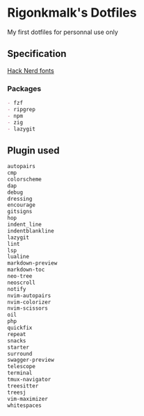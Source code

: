 # Rigonkmalk's Dotfiles

My first dotfiles for personnal use only

## Specification

[Hack Nerd fonts](https://www.nerdfonts.com/font-downloads)

### Packages

```md
- fzf
- ripgrep
- npm
- zig
- lazygit
```

## Plugin used

```txt
autopairs
cmp
colorscheme
dap
debug
dressing
encourage
gitsigns
hop
indent_line
indentblankline
lazygit
lint
lsp
lualine
markdown-preview
markdown-toc
neo-tree
neoscroll
notify
nvim-autopairs
nvim-colorizer
nvim-scissors
oil
php
quickfix
repeat
snacks
starter
surround
swagger-preview
telescope
terminal
tmux-navigator
treesitter
treesj
vim-maximizer
whitespaces
```
